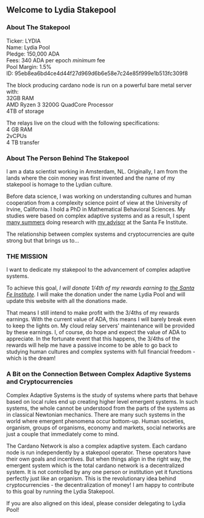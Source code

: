 ## Welcome to Lydia Stakepool


### About The Stakepool

Ticker: LYDIA  
Name: Lydia Pool  
Pledge: 150,000 ADA  
Fees: 340 ADA per epoch _minimum_ fee   
Pool Margin: 1.5%  
ID: 95eb8ea6bd4ce4d44f27d969d6b6e58e7c24e85f999e1b513fc309f8  

The block producing cardano node is run on a powerful bare metal server with:  
32GB RAM  
AMD Ryzen 3 3200G QuadCore Processor  
4TB of storage  

The relays live on the cloud with the following specifications:  
4 GB RAM  
2vCPUs  
4 TB transfer  

### About The Person Behind The Stakepool

I am a data scientist working in Amsterdam, NL. Originally, I am from the lands where the coin money was first invented and the name of my stakepool is homage to the Lydian culture. 

Before data science, I was working on understanding cultures and human cooperation from a complexity science point of view at the University of Irvine, California. I hold a PhD in Mathematical Behavioral Sciences. My studies were based on complex adaptive systems and as a result, I spent [many summers](https://wiki.santafe.edu/index.php/Bahattin_Tolga_Oztan) doing research with [my advisor](https://www.santafe.edu/people/profile/douglas-r-white) at the Santa Fe Institute. 

The relationship between complex systems and cryptocurrencies are quite strong but that brings us to...


### THE MISSION

I want to dedicate my stakepool to the advancement of complex adaptive systems. 

To achieve this goal, *I will donate 1/4th of my rewards earning to [the Santa Fe Institute](https://www.santafe.edu/engage/support/give-now).* I will make the donation under the name Lydia Pool and will update this website with all the donations made.

That means I still intend to make profit with the 3/4ths of my rewards earnings. With the current value of ADA, this means I will barely break even to keep the lights on. My cloud relay servers' maintenance will be provided by these earnings. I, of course, do hope and expect the value of ADA to appreciate. In the fortunate event that this happens, the 3/4ths of the rewards will help me have a passive income to be able to go back to studying human cultures and complex systems with full financial freedom - which is the dream! 

### A Bit on the Connection Between Complex Adaptive Systems and Cryptocurrencies 

Complex Adaptive Systems is the study of systems where parts that behave based on local rules end up creating higher level emergent systems. In such systems, the whole cannot be understood from the parts of the systems as in classical Newtonian mechanics. There are many such systems in the world where emergent phenomena occur bottom-up. Human societies, organism, groups of organisms, economy and markets, social networks are just a couple that immediately come to mind. 

The Cardano Network is also a complex adaptive system. Each cardano node is run independently by a stakepool operator. These operators have their own goals and incentives. But when things align in the right way, the emergent system which is the total cardano network is a decentralized system. It is not controlled by any one person or institution yet it functions perfectly just like an organism. This is the revolutionary idea behind cryptocurrencies - the decentralization of money! I am happy to contribute to this goal by running the Lydia Stakepool. 

If you are also aligned on this ideal, please consider delegating to Lydia Pool!
